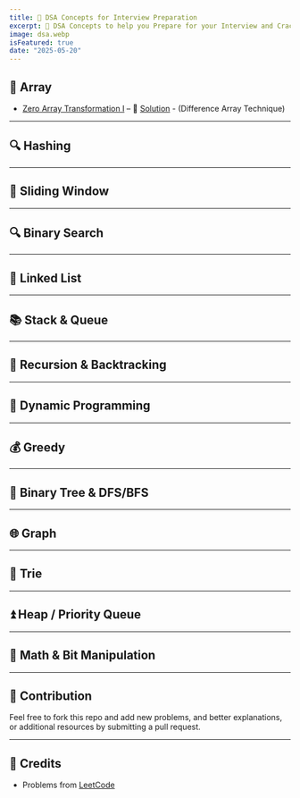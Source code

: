 ```yaml
---
title: 🚀 DSA Concepts for Interview Preparation
excerpt: 🚀 DSA Concepts to help you Prepare for your Interview and Crack it
image: dsa.webp
isFeatured: true
date: "2025-05-20"
---
```


## 📌 Array

- [Zero Array Transformation I](https://leetcode.com/problems/zero-array-transformation-i/) – 🎥 [Solution](https://www.youtube.com/watch?v=AEo-Iu0J5DQ) - (Difference Array Technique)

---

## 🔍 Hashing

---

## 📐 Sliding Window

---

## 🔍 Binary Search

---

## 🔗 Linked List

---

## 📚 Stack & Queue

---

## 🧠 Recursion & Backtracking

---

## 🧮 Dynamic Programming

---

## 💰 Greedy

---

## 🌲 Binary Tree & DFS/BFS

---

## 🌐 Graph

---

## 📘 Trie

---

## ⏫ Heap / Priority Queue

---

## 🧮 Math & Bit Manipulation

---

## 📎 Contribution

Feel free to fork this repo and add new problems, and better explanations, or additional resources by submitting a pull request.

---

## 💬 Credits

- Problems from [LeetCode](https://leetcode.com/)
